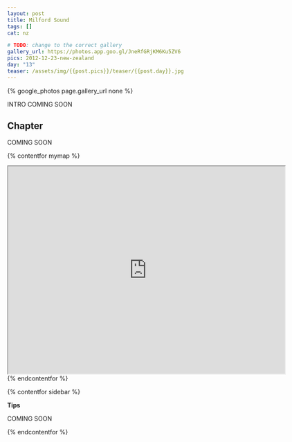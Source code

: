 ```yaml
---
layout: post
title: Milford Sound
tags: []
cat: nz

# TODO: change to the correct gallery
gallery_url: https://photos.app.goo.gl/JneRfGRjKM6Ku5ZV6
pics: 2012-12-23-new-zealand
day: "13"
teaser: /assets/img/{{post.pics}}/teaser/{{post.day}}.jpg
---
```


{% google_photos page.gallery_url none %}

INTRO COMING SOON

## Chapter

COMING SOON


{% contentfor mymap %}
<iframe src="https://www.google.com/maps/d/embed?mid=1-dr_A0Jtk5fH3WT0LbsVSinWzmk&ehbc=2E312F" width="640" height="480"></iframe>
{% endcontentfor %}

{% contentfor sidebar %}

**Tips**  

COMING SOON

{% endcontentfor %}